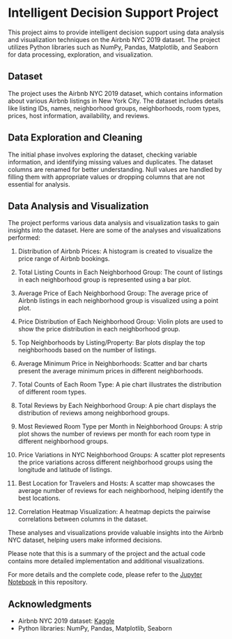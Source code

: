 # Intelligent Decision Support Project

This project aims to provide intelligent decision support using data analysis and visualization techniques on the Airbnb NYC 2019 dataset. The project utilizes Python libraries such as NumPy, Pandas, Matplotlib, and Seaborn for data processing, exploration, and visualization.

## Dataset

The project uses the Airbnb NYC 2019 dataset, which contains information about various Airbnb listings in New York City. The dataset includes details like listing IDs, names, neighborhood groups, neighborhoods, room types, prices, host information, availability, and reviews.

## Data Exploration and Cleaning

The initial phase involves exploring the dataset, checking variable information, and identifying missing values and duplicates. The dataset columns are renamed for better understanding. Null values are handled by filling them with appropriate values or dropping columns that are not essential for analysis.

## Data Analysis and Visualization

The project performs various data analysis and visualization tasks to gain insights into the dataset. Here are some of the analyses and visualizations performed:

1. Distribution of Airbnb Prices: A histogram is created to visualize the price range of Airbnb bookings.

2. Total Listing Counts in Each Neighborhood Group: The count of listings in each neighborhood group is represented using a bar plot.

3. Average Price of Each Neighborhood Group: The average price of Airbnb listings in each neighborhood group is visualized using a point plot.

4. Price Distribution of Each Neighborhood Group: Violin plots are used to show the price distribution in each neighborhood group.

5. Top Neighborhoods by Listing/Property: Bar plots display the top neighborhoods based on the number of listings.

6. Average Minimum Price in Neighborhoods: Scatter and bar charts present the average minimum prices in different neighborhoods.

7. Total Counts of Each Room Type: A pie chart illustrates the distribution of different room types.

8. Total Reviews by Each Neighborhood Group: A pie chart displays the distribution of reviews among neighborhood groups.

9. Most Reviewed Room Type per Month in Neighborhood Groups: A strip plot shows the number of reviews per month for each room type in different neighborhood groups.

10. Price Variations in NYC Neighborhood Groups: A scatter plot represents the price variations across different neighborhood groups using the longitude and latitude of listings.

11. Best Location for Travelers and Hosts: A scatter map showcases the average number of reviews for each neighborhood, helping identify the best locations.

12. Correlation Heatmap Visualization: A heatmap depicts the pairwise correlations between columns in the dataset.

These analyses and visualizations provide valuable insights into the Airbnb NYC dataset, helping users make informed decisions.

Please note that this is a summary of the project and the actual code contains more detailed implementation and additional visualizations.

For more details and the complete code, please refer to the [Jupyter Notebook](link-to-your-jupyter-notebook-file) in this repository.

## Acknowledgments

- Airbnb NYC 2019 dataset: [Kaggle](https://www.kaggle.com/dgomonov/new-york-city-airbnb-open-data)
- Python libraries: NumPy, Pandas, Matplotlib, Seaborn
